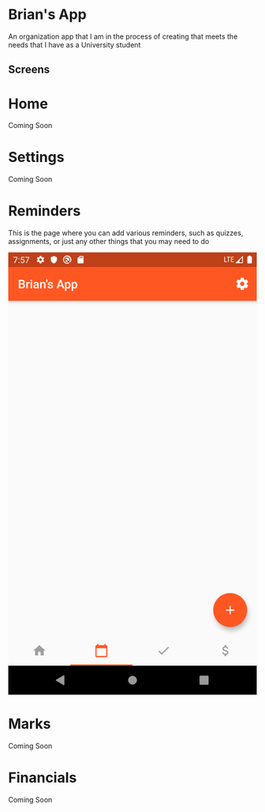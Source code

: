 # Brian's App
An organization app that I am in the process of creating that meets the needs that I have as a University student

## Screens

# Home
Coming Soon

# Settings
Coming Soon

# Reminders
This is the page where you can add various reminders, such as quizzes, assignments, or just any other things that you may need to do

![Blank Screen|1920x1080,30%](/Screenshots/Blank.png)

# Marks
Coming Soon

# Financials
Coming Soon
